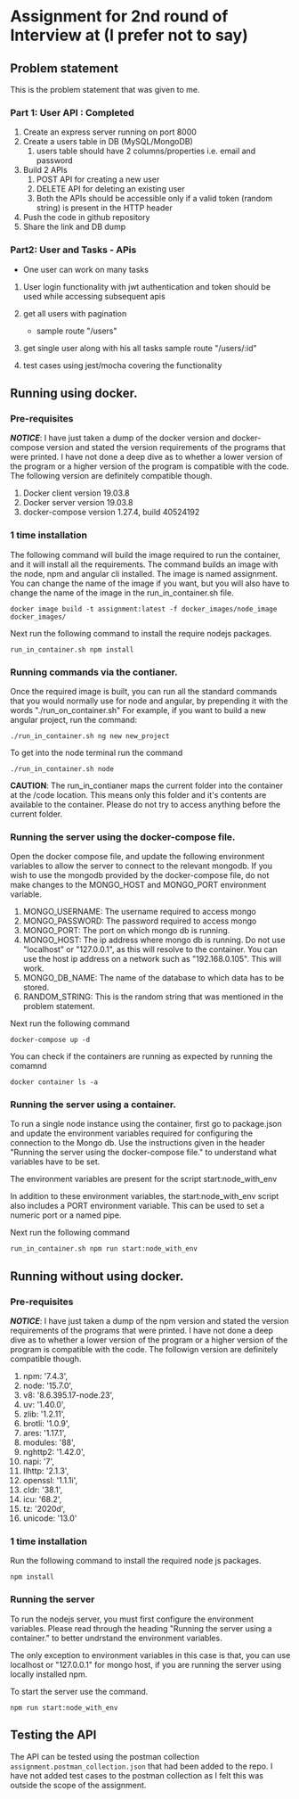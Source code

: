 # Assignment for 2nd round of Interview at (I prefer not to say)

## Problem statement
This is the problem statement that was given to me.

### Part 1: User  API : Completed
1. Create an express server running on port 8000
2. Create a users table in DB (MySQL/MongoDB)
   1. users table should have 2 columns/properties i.e. email and password
3. Build 2 APIs
   1. POST API for creating a new user
   2. DELETE API for deleting an existing user
   3. Both the APIs should be accessible only if a valid token (random string) is present in the HTTP header
4. Push the code in github repository
5. Share the link and DB dump

### Part2: User and Tasks - APis
 
 -  One user can work on many tasks

1. User login functionality with jwt authentication and token should be used while accessing subsequent apis 

2. get all users with pagination
   - sample route "/users"

3. get single user along with his all tasks
   sample route "/users/:id"

4. test cases using jest/mocha covering the functionality


## Running using docker.
### Pre-requisites
***NOTICE***: I have just taken a dump of the docker version and docker-compose version and stated the version requirements of the programs that were printed. I have not done a deep dive as to whether a lower version of the program or a higher version of the program is compatible with the code. The following version are definitely compatible though.
1. Docker client version 19.03.8
2. Docker server version 19.03.8
3. docker-compose version 1.27.4, build 40524192

### 1 time installation
The following command will build the image required to run the container, and it will install all the requirements. The command builds an image with the node, npm and angular cli installed. The image is named assignment. You can change the name of the image if you want, but you will also have to change the name of the image in the run_in_container.sh file.

```docker image build -t assignment:latest -f docker_images/node_image docker_images/```

Next run the following command to install the require nodejs packages.

```run_in_container.sh npm install```

### Running commands via the contianer.
Once the required image is built, you can run all the standard commands that you would normally use for node and angular, by prepending it with the words "./run_on_container.sh"
For example, if you want to build a new angular project, run the command:

```./run_in_container.sh ng new new_project```

To get into the node terminal run the command

```./run_in_container.sh node```

**CAUTION**: The run_in_contianer maps the current folder into the container at the /code location. This means only this folder and it's contents are available to the container. Please do not try to access anything before the current folder.

### Running the server using the docker-compose file.
Open the docker compose file, and update the following environment variables to allow the server to connect to the relevant mongodb.
If you wish to use the mongodb provided by the docker-compose file, do not make changes to the MONGO_HOST and MONGO_PORT environment variable.
1. MONGO_USERNAME: The username required to access mongo
2. MONGO_PASSWORD: The password required to access mongo
3. MONGO_PORT: The port on which mongo db is running.
4. MONGO_HOST: The ip address where mongo db is running. Do not use "localhost" or "127.0.0.1", as this will resolve to the container. You can use the host ip address on a network such as "192.168.0.105". This will work.
5. MONGO_DB_NAME: The name of the database to which data has to be stored.
6. RANDOM_STRING: This is the random string that was mentioned in the problem statement.

Next run the following command

```docker-compose up -d```

You can check if the containers are running as expected by running the comamnd

```docker container ls -a```

### Running the server using a container.
To run a single node instance using the container, first go to package.json and update the environment variables required for configuring the connection to the Mongo db. Use the instructions given in the header "Running the server using the docker-compose file." to understand what variables have to be set.

The environment variables are present for the script start:node_with_env

In addition to these environment variables, the start:node_with_env script also includes a PORT environment variable. This can be used to set a numeric port or a named pipe.

Next run the following command

```run_in_container.sh npm run start:node_with_env```


## Running without using docker.

### Pre-requisites
***NOTICE***: I have just taken a dump of the npm version and stated the version requirements of the programs that were printed. I have not done a deep dive as to whether a lower version of the program or a higher version of the program is compatible with the code. The followign version are definitely compatible though.
1. npm: '7.4.3',
1. node: '15.7.0',
1. v8: '8.6.395.17-node.23',
1. uv: '1.40.0',
1. zlib: '1.2.11',
1. brotli: '1.0.9',
1. ares: '1.17.1',
1. modules: '88',
1. nghttp2: '1.42.0',
1. napi: '7',
1. llhttp: '2.1.3',
1. openssl: '1.1.1i',
1. cldr: '38.1',
1. icu: '68.2',
1. tz: '2020d',
1. unicode: '13.0'

### 1 time installation
Run the following command to install the required node js packages.

```npm install```

### Running the server
To run the nodejs server, you must first configure the environment variables. Please read through the heading "Running the server using a container." to better undrstand the environment variables.

The only exception to environment variables in this case is that, you can use localhost or "127.0.0.1" for mongo host, if you are running the server using locally installed npm.

To start the server use the command.

```npm run start:node_with_env```

## Testing the API
The API can be tested using the postman collection ```assignment.postman_collection.json``` that had been added to the repo.
I have not added test cases to the postman collection as I felt this was outside the scope of the assignment.
